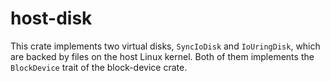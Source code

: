 # host-disk

This crate implements two virtual disks, `SyncIoDisk` and `IoUringDisk`, 
which are backed by files on the host Linux kernel. Both of them implements
the `BlockDevice` trait of the block-device crate.
